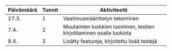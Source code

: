 Päivämäärä | Tunnit | Aktiviteetti
---------- | ------ | ------------
27.3. | 1 | Vaatimusmäärittelyn tekeminen
7.4. | 2 | Muutamien luokkien luominen, testien kirjoittaminen osalle luokista
8.4. | 3 | Lisätty featureja, kirjoitettu lisää testejä
